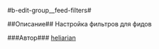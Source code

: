 #b-edit-group__feed-filters#

##Описание##
Настройка фильтров для фидов

###Автор###
[heliarian ](https://staff.yandex-team.ru/heliarian )
